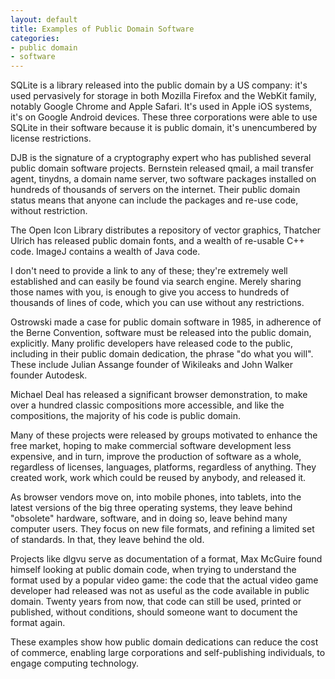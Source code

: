 ```yaml
---
layout: default
title: Examples of Public Domain Software
categories:
- public domain
- software
---
```


SQLite is a library released into the public domain by a US company: it's used pervasively for storage in both Mozilla Firefox and the WebKit family, notably Google Chrome and Apple Safari. It's used in Apple iOS systems, it's on Google Android devices. These three corporations were able to use SQLite in their software because it is public domain, it's unencumbered by license restrictions.

DJB is the signature of a cryptography expert who has published several public domain software projects. Bernstein released qmail, a mail transfer agent, tinydns, a domain name server, two software packages installed on hundreds of thousands of servers on the internet. Their public domain status means that anyone can include the packages and re-use code, without restriction.

The Open Icon Library distributes a repository of vector graphics, Thatcher Ulrich has released public domain fonts, and a wealth of re-usable C++ code. ImageJ contains a wealth of Java code.

I don't need to provide a link to any of these; they're extremely well established and can easily be found via search engine. Merely sharing those names with you, is enough to give you access to hundreds of thousands of lines of code, which you can use without any restrictions.

Ostrowski made a case for public domain software in 1985, in adherence of the Berne Convention, software must be released into the public domain, explicitly. Many prolific developers have released code to the public, including in their public domain dedication, the phrase "do what you will". These include Julian Assange founder of Wikileaks and John Walker founder Autodesk.

Michael Deal has released a significant browser demonstration, to make over a hundred classic compositions more accessible, and like the compositions, the majority of his code is public domain. 

Many of these projects were released by groups motivated to enhance the free market, hoping to make commercial software development less expensive, and in turn, improve the production of software as a whole, regardless of licenses, languages, platforms, regardless of anything. They created work, work which could be reused by anybody, and released it.

As browser vendors move on, into mobile phones, into tablets, into the latest versions of the big three operating systems, they leave behind "obsolete" hardware, software, and in doing so, leave behind many computer users. They focus on new file formats, and refining a limited set of standards. In that, they leave behind the old.

Projects like dlgvu serve as documentation of a format, Max McGuire found himself looking at public domain code, when trying to understand the format used by a popular video game: the code that the actual video game developer had released was not as useful as the code available in public domain. Twenty years from now, that code can still be used, printed or published, without conditions, should someone want to document the format again.

These examples show how public domain dedications can reduce the cost of commerce, enabling large corporations and self-publishing individuals, to engage computing technology.

